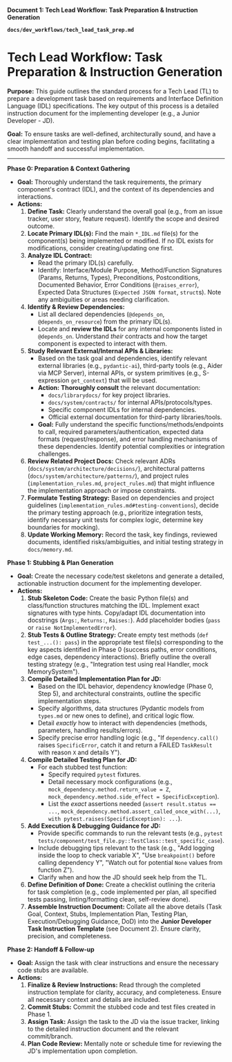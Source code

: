 **Document 1: Tech Lead Workflow: Task Preparation & Instruction Generation**

**`docs/dev_workflows/tech_lead_task_prep.md`**

# Tech Lead Workflow: Task Preparation & Instruction Generation

**Purpose:** This guide outlines the standard process for a Tech Lead (TL) to prepare a development task based on requirements and Interface Definition Language (IDL) specifications. The key output of this process is a detailed instruction document for the implementing developer (e.g., a Junior Developer - JD).

**Goal:** To ensure tasks are well-defined, architecturally sound, and have a clear implementation and testing plan before coding begins, facilitating a smooth handoff and successful implementation.

---

**Phase 0: Preparation & Context Gathering**

*   **Goal:** Thoroughly understand the task requirements, the primary component's contract (IDL), and the context of its dependencies and interactions.
*   **Actions:**
    1.  **Define Task:** Clearly understand the overall goal (e.g., from an issue tracker, user story, feature request). Identify the scope and desired outcome.
    2.  **Locate Primary IDL(s):** Find the main `*_IDL.md` file(s) for the component(s) being implemented or modified. If no IDL exists for modifications, consider creating/updating one first.
    3.  **Analyze IDL Contract:**
        *   Read the primary IDL(s) carefully.
        *   Identify: Interface/Module Purpose, Method/Function Signatures (Params, Returns, Types), Preconditions, Postconditions, Documented Behavior, Error Conditions (`@raises_error`), Expected Data Structures (`Expected JSON format`, `struct`s). Note any ambiguities or areas needing clarification.
    4.  **Identify & Review Dependencies:**
        *   List all declared dependencies (`@depends_on`, `@depends_on_resource`) from the primary IDL(s).
        *   Locate and **review the IDLs** for any internal components listed in `@depends_on`. Understand *their* contracts and how the target component is expected to interact with them.
    5.  **Study Relevant External/Internal APIs & Libraries:**
        *   Based on the task goal and dependencies, identify relevant external libraries (e.g., `pydantic-ai`), third-party tools (e.g., Aider via MCP Server), internal APIs, or system primitives (e.g., S-expression `get_context`) that will be used.
        *   **Action:** **Thoroughly consult** the relevant documentation:
            *   `docs/librarydocs/` for key project libraries.
            *   `docs/system/contracts/` for internal APIs/protocols/types.
            *   Specific component IDLs for internal dependencies.
            *   Official external documentation for third-party libraries/tools.
        *   **Goal:** Fully understand the specific functions/methods/endpoints to call, required parameters/authentication, expected data formats (request/response), and error handling mechanisms of these dependencies. Identify potential complexities or integration challenges.
    6.  **Review Related Project Docs:** Check relevant ADRs (`docs/system/architecture/decisions/`), architectural patterns (`docs/system/architecture/patterns/`), and project rules (`implementation_rules.md`, `project_rules.md`) that might influence the implementation approach or impose constraints.
    7.  **Formulate Testing Strategy:** Based on dependencies and project guidelines (`implementation_rules.md#testing-conventions`), decide the primary testing approach (e.g., prioritize integration tests, identify necessary unit tests for complex logic, determine key boundaries for mocking).
    8.  **Update Working Memory:** Record the task, key findings, reviewed documents, identified risks/ambiguities, and initial testing strategy in `docs/memory.md`.

**Phase 1: Stubbing & Plan Generation**

*   **Goal:** Create the necessary code/test skeletons and generate a detailed, actionable instruction document for the implementing developer.
*   **Actions:**
    1.  **Stub Skeleton Code:** Create the basic Python file(s) and class/function structures matching the IDL. Implement exact signatures with type hints. Copy/adapt IDL documentation into docstrings (`Args:`, `Returns:`, `Raises:`). Add placeholder bodies (`pass` or `raise NotImplementedError`).
    2.  **Stub Tests & Outline Strategy:** Create empty test methods (`def test_...(): pass`) in the appropriate test file(s) corresponding to the key aspects identified in Phase 0 (success paths, error conditions, edge cases, dependency interactions). Briefly outline the overall testing strategy (e.g., "Integration test using real Handler, mock MemorySystem").
    3.  **Compile Detailed Implementation Plan for JD:**
        *   Based on the IDL behavior, dependency knowledge (Phase 0, Step 5), and architectural constraints, outline the specific implementation steps.
        *   Specify algorithms, data structures (Pydantic models from `types.md` or new ones to define), and critical logic flow.
        *   Detail *exactly* how to interact with dependencies (methods, parameters, handling results/errors).
        *   Specify precise error handling logic (e.g., "If `dependency.call()` raises `SpecificError`, catch it and return a FAILED `TaskResult` with reason `X` and details Y").
    4.  **Compile Detailed Testing Plan for JD:**
        *   For each stubbed test function:
            *   Specify required `pytest` fixtures.
            *   Detail necessary mock configurations (e.g., `mock_dependency.method.return_value = Z`, `mock_dependency.method.side_effect = SpecificException`).
            *   List the *exact* assertions needed (`assert result.status == ...`, `mock_dependency.method.assert_called_once_with(...)`, `with pytest.raises(SpecificException): ...`).
    5.  **Add Execution & Debugging Guidance for JD:**
        *   Provide specific commands to run the relevant tests (e.g., `pytest tests/component/test_file.py::TestClass::test_specific_case`).
        *   Include debugging tips relevant to the task (e.g., "Add logging inside the loop to check variable X", "Use `breakpoint()` before calling dependency Y", "Watch out for potential `None` values from function Z").
        *   Clarify when and how the JD should seek help from the TL.
    6.  **Define Definition of Done:** Create a checklist outlining the criteria for task completion (e.g., code implemented per plan, all specified tests passing, linting/formatting clean, self-review done).
    7.  **Assemble Instruction Document:** Collate all the above details (Task Goal, Context, Stubs, Implementation Plan, Testing Plan, Execution/Debugging Guidance, DoD) into the **Junior Developer Task Instruction Template** (see Document 2). Ensure clarity, precision, and completeness.

**Phase 2: Handoff & Follow-up**

*   **Goal:** Assign the task with clear instructions and ensure the necessary code stubs are available.
*   **Actions:**
    1.  **Finalize & Review Instructions:** Read through the completed instruction template for clarity, accuracy, and completeness. Ensure all necessary context and details are included.
    2.  **Commit Stubs:** Commit the stubbed code and test files created in Phase 1.
    3.  **Assign Task:** Assign the task to the JD via the issue tracker, linking to the detailed instruction document and the relevant commit/branch.
    4.  **Plan Code Review:** Mentally note or schedule time for reviewing the JD's implementation upon completion.

